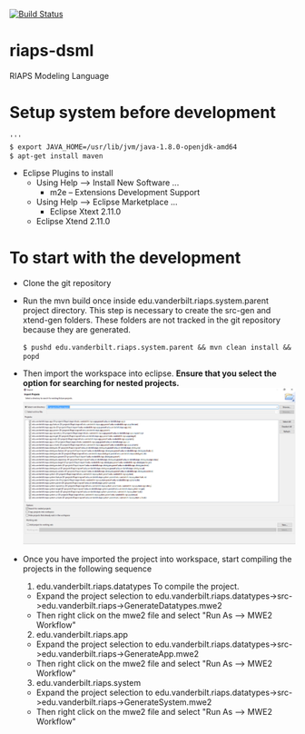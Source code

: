 [![Build Status](https://travis-ci.com/RIAPS/riaps-dsml.svg?token=pyUEeBLkG7FqiYPhyfxp&branch=master)](https://travis-ci.com/RIAPS/riaps-dsml)
# riaps-dsml
RIAPS Modeling Language

# Setup system before development
    '''
    $ export JAVA_HOME=/usr/lib/jvm/java-1.8.0-openjdk-amd64
    $ apt-get install maven
    
- Eclipse Plugins to install
    - Using Help --> Install New Software ...
    	- m2e – Extensions Development Support
    - Using Help --> Eclipse Marketplace ...
    	- Eclipse Xtext 2.11.0
	- Eclipse Xtend 2.11.0
	
# To start with the development
- Clone the git repository
- Run the mvn build once inside edu.vanderbilt.riaps.system.parent project directory. This step is necessary to create the src-gen and xtend-gen folders. These folders are not tracked in the git repository because they are generated. 

    ```
    $ pushd edu.vanderbilt.riaps.system.parent && mvn clean install && popd
    ```

- Then import the workspace into eclipse. **Ensure that you select the option for searching for nested projects.**
![import](docs/media/eclipse_import.png)

- Once you have imported the project into workspace, start compiling the projects in the following sequence 
    1. edu.vanderbilt.riaps.datatypes
    	To compile the project. 
	- Expand the project selection to 
	edu.vanderbilt.riaps.datatypes->src->edu.vanderbilt.riaps->GenerateDatatypes.mwe2
	- Then right click on the mwe2 file and select "Run As --> MWE2 Workflow"
    2. edu.vanderbilt.riaps.app 
	- Expand the project selection to 
	edu.vanderbilt.riaps.datatypes->src->edu.vanderbilt.riaps->GenerateApp.mwe2
	- Then right click on the mwe2 file and select "Run As --> MWE2 Workflow"
    3. edu.vanderbilt.riaps.system 
	- Expand the project selection to 
	edu.vanderbilt.riaps.datatypes->src->edu.vanderbilt.riaps->GenerateSystem.mwe2
	- Then right click on the mwe2 file and select "Run As --> MWE2 Workflow"

